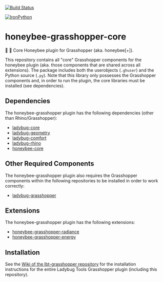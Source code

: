 [![Build Status](https://travis-ci.com/ladybug-tools/honeybee-grasshopper-core.svg?branch=master)](https://travis-ci.com/ladybug-tools/honeybee-grasshopper-core)

[![IronPython](https://img.shields.io/badge/ironpython-2.7-red.svg)](https://github.com/IronLanguages/ironpython2/releases/tag/ipy-2.7.8/)

# honeybee-grasshopper-core

:honeybee: :green_book: Core Honeybee plugin for Grasshopper (aka. honeybee[+]).

This repository contains all "core" Grasshopper components for the honeybee plugin
(aka. those components that are shared across all extensions). The package includes
both the userobjects (`.ghuser`) and the Python source (`.py`). Note that this
library only possesses the Grasshopper components and, in order to run the plugin,
the core libraries must be installed (see dependencies).

## Dependencies

The honeybee-grasshopper plugin has the following dependencies (other than Rhino/Grasshopper):

* [ladybug-core](https://github.com/ladybug-tools/ladybug)
* [ladybug-geometry](https://github.com/ladybug-tools/ladybug-geometry)
* [ladybug-comfort](https://github.com/ladybug-tools/ladybug-comfort)
* [ladybug-rhino](https://github.com/ladybug-tools/ladybug-rhino)
* [honeybee-core](https://github.com/ladybug-tools/honeybee-core)

## Other Required Components

The honeybee-grasshopper plugin also requires the Grasshopper components within the
following repositories to be installed in order to work correctly:

* [ladybug-grasshopper](https://github.com/ladybug-tools/ladybug-grasshopper)

## Extensions

The honeybee-grasshopper plugin has the following extensions:

* [honeybee-grasshopper-radiance](https://github.com/ladybug-tools/honeybee-grasshopper-radiance)
* [honeybee-grasshopper-energy](https://github.com/ladybug-tools/honeybee-grasshopper-energy)

## Installation

See the [Wiki of the lbt-grasshopper repository](https://github.com/ladybug-tools/lbt-grasshopper/wiki)
for the installation instructions for the entire Ladybug Tools Grasshopper plugin
(including this repository).

